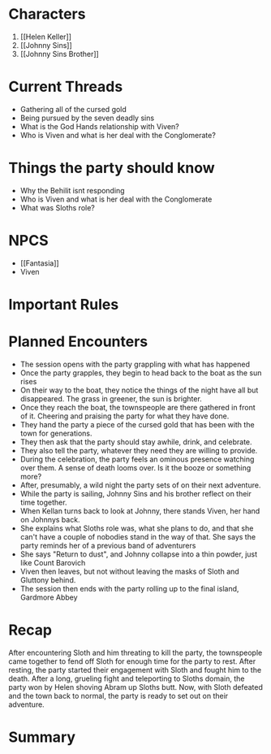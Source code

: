# Characters
1. [[Helen Keller]]
3. [[Johnny Sins]]
4. [[Johnny Sins Brother]]

# Current Threads
- Gathering all of the cursed gold
- Being pursued by the seven deadly sins
- What is the God Hands relationship with Viven?
- Who is Viven and what is her deal with the Conglomerate?

# Things the party should know
- Why the Behilit isnt responding
- Who is Viven and what is her deal with the Conglomerate
- What was Sloths role?

# NPCS
- [[Fantasia]]
- Viven

# Important Rules

# Planned Encounters
- The session opens with the party grappling with what has happened
- Once the party grapples, they begin to head back to the boat as the sun rises
- On their way to the boat, they notice the things of the night have all but disappeared. The grass in greener, the sun is brighter.
- Once they reach the boat, the townspeople are there gathered in front of it. Cheering and praising the party for what they have done.
- They hand the party a piece of the cursed gold that has been with the town for generations.
- They then ask that the party should stay awhile, drink, and celebrate.
- They also tell the party, whatever they need they are willing to provide.
- During the celebration, the party feels an ominous presence watching over them. A sense of death looms over. Is it the booze or something more?
- After, presumably, a wild night the party sets of on their next adventure.
- While the party is sailing, Johnny Sins and his brother reflect on their time together.
- When Kellan turns back to look at Johnny, there stands Viven, her hand on Johnnys back.
- She explains what Sloths role was, what she plans to do, and that she can't have a couple of nobodies stand in the way of that. She says the party reminds her of a previous band of adventurers 
- She says "Return to dust", and Johnny collapse into a thin powder, just like Count Barovich
- Viven then leaves, but not without leaving the masks of Sloth and Gluttony behind.
- The session then ends with the party rolling up to the final island, Gardmore Abbey
# Recap
After encountering Sloth and him threating to kill the party, the townspeople came together to fend off Sloth for enough time for the party to rest. After resting, the party started their engagement with Sloth and fought him to the death. After a long, grueling fight and teleporting to Sloths domain, the party won by Helen shoving Abram up Sloths butt. Now, with Sloth defeated and the town back to normal, the party is ready to set out on their adventure. 
# Summary

